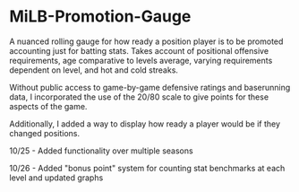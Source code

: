 # MiLB-Promotion-Gauge

A nuanced rolling gauge for how ready a position player is to be promoted accounting just for batting stats. Takes account of positional offensive requirements, age comparative to levels average, varying requirements dependent on level, and hot and cold streaks.

Without public access to game-by-game defensive ratings and baserunning data, I incorporated the use of the 20/80 scale to give points for these aspects of the game.

Additionally, I added a way to display how ready a player would be if they changed positions.

10/25 - Added functionality over multiple seasons

10/26 - Added "bonus point" system for counting stat benchmarks at each level and updated graphs
